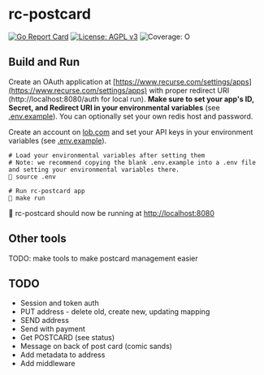 # rc-postcard
[![Go Report Card](https://goreportcard.com/badge/github.com/rc-postcard/rc-postcard)](https://goreportcard.com/report/github.com/rc-postcard/rc-postcard) [![License: AGPL v3](https://img.shields.io/badge/License-AGPL_v3-blue.svg)](https://www.gnu.org/licenses/agpl-3.0) ![Coverage: O](https://img.shields.io/badge/coverage-200%25-red)


## Build and Run
Create an OAuth application at [https://www.recurse.com/settings/apps](https://www.recurse.com/settings/apps) with proper redirect URI (http://localhost:8080/auth for local run).
**Make sure to set your app's ID, Secret, and Redirect URI in your environmental variables** (see [.env.example](.env.example)). You can optionally set your own redis host and password.

Create an account on [lob.com](https://lob.com) and set your API keys in your environment variables (see [.env.example](.env.example)).

```shell
# Load your environmental variables after setting them
# Note: we recommend copying the blank .env.example into a .env file and setting your environmental variables there.
🎨 source .env

# Run rc-postcard app
🎨 make run
```
🎉 rc-postcard should now be running at [http://localhost:8080](http://localhost:8080)

## Other tools
TODO: make tools to make postcard management easier


## TODO
- Session and token auth
- PUT address - delete old, create new, updating mapping
- SEND address
- Send with payment
- Get POSTCARD (see status)
- Message on back of post card (comic sands)
- Add metadata to address
- Add middleware
